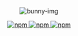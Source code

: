 <div align="center">
  <img src="https://i.imgur.com/rZPCzkz.png" alt="bunny-img" />
  
  <p align="center">
      <a href="https://www.npmjs.com/package/bunny-img">
    <img src="https://img.shields.io/npm/dt/bunny-img?style=for-the-badge" alt="npm" />
  </a>

  <a href="https://www.npmjs.com/package/bunny-img">
    <img src="https://img.shields.io/npm/v/bunny-img?style=for-the-badge" alt="npm" />
  </a>
    
  <a href="https://www.npmjs.com/package/bunny-img">
    <img src="https://img.shields.io/badge/License-Apache%202.0-informational?style=for-the-badge" alt="npm" />
  </a>
</p>
</p>

</div>
